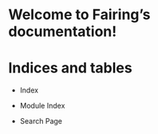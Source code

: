 <!-- Fairing documentation master file, created by
sphinx-quickstart on Thu Oct 31 17:31:57 2019.
You can adapt this file completely to your liking, but it should at least
contain the root `toctree` directive. -->
# Welcome to Fairing’s documentation!

# Indices and tables


* Index


* Module Index


* Search Page
